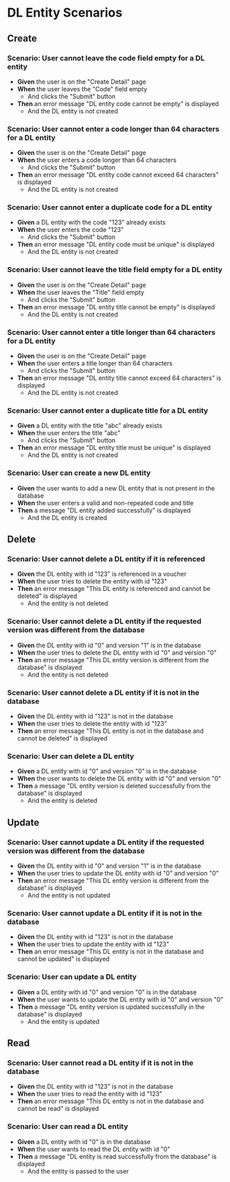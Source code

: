 # DL Entity Scenarios

## Create

### Scenario: User cannot leave the code field empty for a DL entity

- **Given** the user is on the "Create Detail" page
- **When** the user leaves the "Code" field empty
  - And clicks the "Submit" button
- **Then** an error message "DL entity code cannot be empty" is displayed
  - And the DL entity is not created

### Scenario: User cannot enter a code longer than 64 characters for a DL entity

- **Given** the user is on the "Create Detail" page
- **When** the user enters a code longer than 64 characters
  - And clicks the "Submit" button
- **Then** an error message "DL entity code cannot exceed 64 characters" is displayed
  - And the DL entity is not created

### Scenario: User cannot enter a duplicate code for a DL entity

- **Given** a DL entity with the code "123" already exists
- **When** the user enters the code "123"
  - And clicks the "Submit" button
- **Then** an error message "DL entity code must be unique" is displayed
  - And the DL entity is not created

### Scenario: User cannot leave the title field empty for a DL entity

- **Given** the user is on the "Create Detail" page
- **When** the user leaves the "Title" field empty
  - And clicks the "Submit" button
- **Then** an error message "DL entity title cannot be empty" is displayed
  - And the DL entity is not created

### Scenario: User cannot enter a title longer than 64 characters for a DL entity

- **Given** the user is on the "Create Detail" page
- **When** the user enters a title longer than 64 characters
  - And clicks the "Submit" button
- **Then** an error message "DL entity title cannot exceed 64 characters" is displayed
  - And the DL entity is not created

### Scenario: User cannot enter a duplicate title for a DL entity

- **Given** a DL entity with the title "abc" already exists
- **When** the user enters the title "abc"
  - And clicks the "Submit" button
- **Then** an error message "DL entity title must be unique" is displayed
  - And the DL entity is not created

### Scenario: User can create a new DL entity

- **Given** the user wants to add a new DL entity that is not present in the database
- **When** the user enters a valid and non-repeated code and title
- **Then** a message "DL entity added successfully" is displayed
  - And the DL entity is created

## Delete

### Scenario: User cannot delete a DL entity if it is referenced

- **Given** the DL entity with id "123" is referenced in a voucher
- **When** the user tries to delete the entity with id "123"
- **Then** an error message "This DL entity is referenced and cannot be deleted" is displayed
  - And the entity is not deleted

### Scenario: User cannot delete a DL entity if the requested version was different from the database

- **Given** the DL entity with id "0" and version "1" is in the database
- **When** the user tries to delete the DL entity with id "0" and version "0"
- **Then** an error message "This DL entity version is different from the database" is displayed
  - And the entity is not deleted

### Scenario: User cannot delete a DL entity if it is not in the database

- **Given** the DL entity with id "123" is not in the database
- **When** the user tries to delete the entity with id "123"
- **Then** an error message "This DL entity is not in the database and cannot be deleted" is displayed

### Scenario: User can delete a DL entity

- **Given** a DL entity with id "0" and version "0" is in the database
- **When** the user wants to delete the DL entity with id "0" and version "0"
- **Then** a message "DL entity version is deleted successfully from the database" is displayed
  - And the entity is deleted

## Update

### Scenario: User cannot update a DL entity if the requested version was different from the database

- **Given** the DL entity with id "0" and version "1" is in the database
- **When** the user tries to update the DL entity with id "0" and version "0"
- **Then** an error message "This DL entity version is different from the database" is displayed
  - And the entity is not updated

### Scenario: User cannot update a DL entity if it is not in the database

- **Given** the DL entity with id "123" is not in the database
- **When** the user tries to update the entity with id "123"
- **Then** an error message "This DL entity is not in the database and cannot be updated" is displayed

### Scenario: User can update a DL entity

- **Given** a DL entity with id "0" and version "0" is in the database
- **When** the user wants to update the DL entity with id "0" and version "0"
- **Then** a message "DL entity version is updated successfully in the database" is displayed
  - And the entity is updated

## Read

### Scenario: User cannot read a DL entity if it is not in the database

- **Given** the DL entity with id "123" is not in the database
- **When** the user tries to read the entity with id "123"
- **Then** an error message "This DL entity is not in the database and cannot be read" is displayed

### Scenario: User can read a DL entity

- **Given** a DL entity with id "0" is in the database
- **When** the user wants to read the DL entity with id "0"
- **Then** a message "DL entity is read successfully from the database" is displayed
  - And the entity is passed to the user
